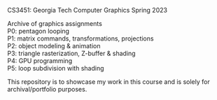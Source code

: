 CS3451: Georgia Tech Computer Graphics Spring 2023

Archive of graphics assignments  
P0: pentagon looping  
P1: matrix commands, transformations, projections  
P2: object modeling & animation  
P3: triangle rasterization, Z-buffer & shading  
P4: GPU programming  
P5: loop subdivision with shading  

This repository is to showcase my work in this course and is solely for archival/portfolio purposes. 
